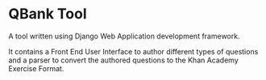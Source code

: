 QBank Tool
==========


A tool written using Django Web Application development framework. 

It contains a Front End User Interface to author different types of questions and a parser to convert the authored questions to 
the Khan Academy Exercise Format.
